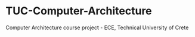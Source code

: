 # TUC-Computer-Architecture
Computer Architecture course project - ECE, Technical University of Crete
